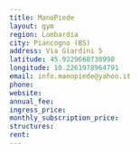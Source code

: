 ```yaml
---
title: ManoPiede
layout: gym
region: Lombardia
city: Piancogno (BS)
address: Via Giardini 5
latitude: 45.9229668738998
longitude: 10.2261978964791
email: info.manopiede@yahoo.it
phone: 
website: 
annual_fee: 
ingress_price: 
monthly_subscription_price: 
structures: 
rent: 
---
```


